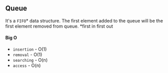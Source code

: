 ## Queue

It's a `FIFO`* data structure. The first element added to the queue will be the first element removed from queue.
*first in first out

#### Big O

- `insertion` - O(1)
- `removal` - O(1)
- `searching` - O(n)
- `access` - O(n)
